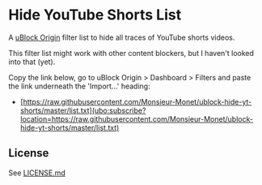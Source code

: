 # Hide YouTube Shorts List

A [uBlock Origin](https://github.com/gorhill/uBlock) filter list to hide all traces of YouTube shorts videos.

This filter list might work with other content blockers, but I haven't looked into that (yet).

Copy the link below, go to uBlock Origin > Dashboard > Filters and paste the link underneath the 'Import...' heading:
- [https://raw.githubusercontent.com/Monsieur-Monet/ublock-hide-yt-shorts/master/list.txt](ubo:subscribe?location=https://raw.githubusercontent.com/Monsieur-Monet/ublock-hide-yt-shorts/master/list.txt)

## License

See [LICENSE.md](https://github.com/gijsdev/ublock-hide-yt-shorts/blob/master/LICENSE.md)
